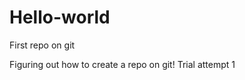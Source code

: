 Hello-world
===========

First repo on git

Figuring out how to create a repo on git!
Trial attempt 1
